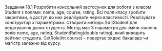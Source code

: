 Завдання 18.1
Розробити консольний застосунок для роботи з класом  Student  з полями: name, age, course, rating.
Всі поля класу зробити закритими, а доступ до них реалізувати через властивості. Реалізувати конструктор з параметрами. 
Створити методи:
EditStudent для редагування даних студента.  Метод має 3 параметри для зміни значень полів name, age, rating.
StudentRating(double rating), який виводить рейтинг студента.
 GetRole(int course) – повертає рядок: бакалавр чи магістр залежно від курсу.
